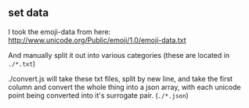 
## set data

I took the emoji-data from here:  http://www.unicode.org/Public/emoji/1.0/emoji-data.txt

And manually split it out into various categories (these are located in `./*.txt`)

./convert.js will take these txt files, split by new line, and take the first column and convert the whole thing into a json array, with each unicode point being converted into it's surrogate pair. (`./*.json`)

